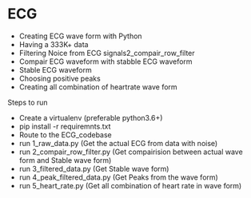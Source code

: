 # ECG

- Creating ECG wave form with Python
- Having a 333K+ data 
- Filtering Noice from ECG signals2_compair_row_filter
- Compair ECG waveform with stabble ECG waveform
- Stable ECG waveform
- Choosing positive peaks
- Creating all combination of heartrate wave form

Steps to run
- Create a virtualenv (preferable python3.6+)
- pip install -r requiremnts.txt
- Route to the ECG_codebase
- run 1_raw_data.py (Get the actual ECG from data with noise)
- run 2_compair_row_filter.py (Get compairision between actual wave form and Stable wave form)
- run 3_filtered_data.py (Get Stable wave form)
- run 4_peak_filtered_data.py (Get Peaks from the wave form)
- run 5_heart_rate.py (Get all combination of heart rate in wave form)
